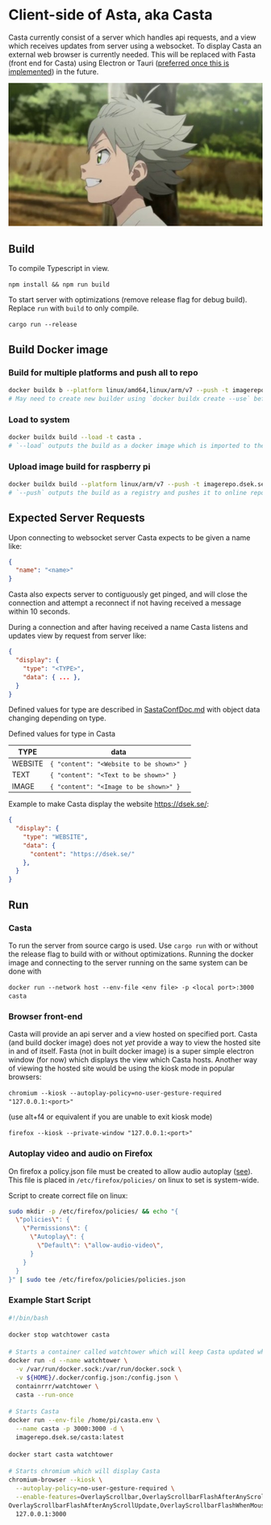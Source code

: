 # Client-side of Asta, aka Casta

Casta currently consist of a server which handles api requests, and a view which receives updates from server using a websocket. To display Casta an external web browser is currently needed. This will be replaced with Fasta (front end for Casta) using Electron or Tauri ([preferred once this is implemented](https://github.com/tauri-apps/tauri/issues/3478)) in the future.

![Child Asta](img/child_asta.jpg "Child Asta")

## Build

To compile Typescript in view.

`npm install && npm run build`

To start server with optimizations (remove release flag for debug build). Replace `run` with `build` to only compile.

`cargo run --release`

## Build Docker image

### Build for multiple platforms and push all to repo

```bash
docker buildx b --platform linux/amd64,linux/arm/v7 --push -t imagerepo.dsek.se/casta .
# May need to create new builder using `docker buildx create --use` before build command
```

### Load to system

```bash
docker buildx build --load -t casta .
# `--load` outputs the build as a docker image which is imported to the system. 
```


### Upload image build for raspberry pi

```bash
docker buildx build --platform linux/arm/v7 --push -t imagerepo.dsek.se/casta .
# `--push` outputs the build as a registry and pushes it to online repo based on specified tag
```

## Expected Server Requests

Upon connecting to websocket server Casta expects to be given a name like:

```json
{
  "name": "<name>"
}
```

Casta also expects server to contiguously get pinged, and will close the connection and attempt a reconnect if not having received a message within 10 seconds.

During a connection and after having received a name Casta listens and updates view by request from server like:

```json
{
  "display": {
    "type": "<TYPE>",
    "data": { ... },
  }
}
```

Defined values for type are described in [SastaConfDoc.md](../SastaConfDoc.md#Items) with object data changing depending on type.

Defined values for type in Casta

| TYPE | data |
|---|---|
| WEBSITE | `{ "content": "<Website to be shown>" }`
| TEXT | `{ "content": "<Text to be shown>" }`
| IMAGE | `{ "content": "<Image to be shown>" }`

Example to make Casta display the website https://dsek.se/:

```json
{
  "display": {
    "type": "WEBSITE",
    "data": {
      "content": "https://dsek.se/"
    },
  }
}
```

## Run
### Casta

To run the server from source cargo is used. Use `cargo run` with or without the release flag to build with or without optimizations. Running the docker image and connecting to the server running on the same system can be done with

`docker run --network host --env-file <env file> -p <local port>:3000 casta`

### Browser front-end

Casta will provide an api server and a view hosted on specified port. Casta (and build docker image) does not *yet* provide a way to view the hosted site in and of itself. Fasta (not in built docker image) is a super simple electron window (for now) which displays the view which Casta hosts. Another way of viewing the hosted site would be using the kiosk mode in popular browsers:

`chromium --kiosk --autoplay-policy=no-user-gesture-required "127.0.0.1:<port>"`

(use alt+f4 or equivalent if you are unable to exit kiosk mode)

`firefox --kiosk --private-window "127.0.0.1:<port>"`

### Autoplay video and audio on Firefox
On firefox a policy.json file must be created to allow audio autoplay ([see](https://github.com/mozilla/policy-templates/blob/master/README.md)). This file is placed in `/etc/firefox/policies/` on linux to set is system-wide.

Script to create correct file on linux:
```bash
sudo mkdir -p /etc/firefox/policies/ && echo "{
  \"policies\": {
    \"Permissions\": {
      \"Autoplay\": {
        \"Default\": \"allow-audio-video\",
      }
    }
  }
}" | sudo tee /etc/firefox/policies/policies.json
```

### Example Start Script
```bash
#!/bin/bash

docker stop watchtower casta

# Starts a container called watchtower which will keep Casta updated when running
docker run -d --name watchtower \
  -v /var/run/docker.sock:/var/run/docker.sock \
  -v ${HOME}/.docker/config.json:/config.json \
  containrrr/watchtower \
  casta --run-once

# Starts Casta
docker run --env-file /home/pi/casta.env \
  --name casta -p 3000:3000 -d \
  imagerepo.dsek.se/casta:latest

docker start casta watchtower

# Starts chromium which will display Casta
chromium-browser --kiosk \
  --autoplay-policy=no-user-gesture-required \
  --enable-features=OverlayScrollbar,OverlayScrollbarFlashAfterAnyScrollUpdate,\
OverlayScrollbarFlashAfterAnyScrollUpdate,OverlayScrollbarFlashWhenMouseEnter \
  127.0.0.1:3000
```
